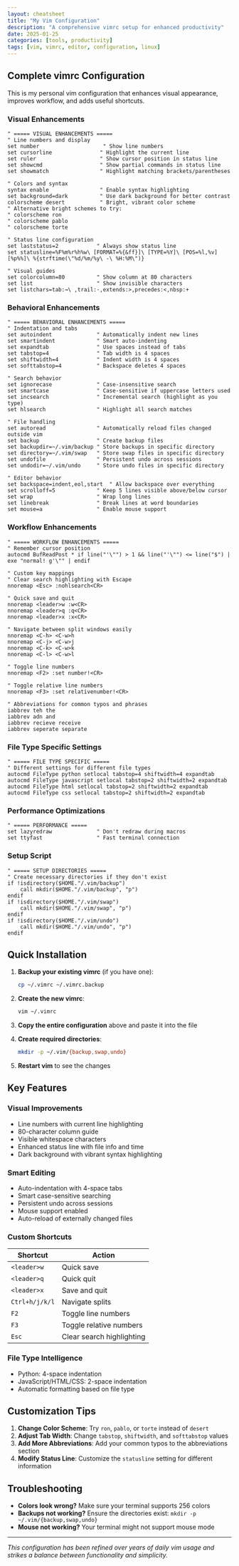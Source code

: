 ```yaml
---
layout: cheatsheet
title: "My Vim Configuration"
description: "A comprehensive vimrc setup for enhanced productivity"
date: 2025-01-25
categories: [tools, productivity]
tags: [vim, vimrc, editor, configuration, linux]
---
```


## Complete vimrc Configuration

This is my personal vim configuration that enhances visual appearance, improves workflow, and adds useful shortcuts.

### Visual Enhancements

```vim
" ===== VISUAL ENHANCEMENTS =====
" Line numbers and display
set number                    " Show line numbers
set cursorline               " Highlight the current line
set ruler                    " Show cursor position in status line
set showcmd                  " Show partial commands in status line
set showmatch                " Highlight matching brackets/parentheses

" Colors and syntax
syntax enable                " Enable syntax highlighting
set background=dark          " Use dark background for better contrast
colorscheme desert           " Bright, vibrant color scheme
" Alternative bright schemes to try:
" colorscheme ron
" colorscheme pablo
" colorscheme torte

" Status line configuration
set laststatus=2            " Always show status line
set statusline=%F%m%r%h%w\ [FORMAT=%{&ff}]\ [TYPE=%Y]\ [POS=%l,%v][%p%%]\ %{strftime(\"%d/%m/%y\ -\ %H:%M\")}

" Visual guides
set colorcolumn=80          " Show column at 80 characters
set list                    " Show invisible characters
set listchars=tab:→\ ,trail:·,extends:>,precedes:<,nbsp:+
```

### Behavioral Enhancements

```vim
" ===== BEHAVIORAL ENHANCEMENTS =====
" Indentation and tabs
set autoindent              " Automatically indent new lines
set smartindent             " Smart auto-indenting
set expandtab               " Use spaces instead of tabs
set tabstop=4               " Tab width is 4 spaces
set shiftwidth=4            " Indent width is 4 spaces
set softtabstop=4           " Backspace deletes 4 spaces

" Search behavior
set ignorecase              " Case-insensitive search
set smartcase               " Case-sensitive if uppercase letters used
set incsearch               " Incremental search (highlight as you type)
set hlsearch                " Highlight all search matches

" File handling
set autoread                " Automatically reload files changed outside vim
set backup                  " Create backup files
set backupdir=~/.vim/backup " Store backups in specific directory
set directory=~/.vim/swap   " Store swap files in specific directory
set undofile                " Persistent undo across sessions
set undodir=~/.vim/undo     " Store undo files in specific directory

" Editor behavior
set backspace=indent,eol,start  " Allow backspace over everything
set scrolloff=5             " Keep 5 lines visible above/below cursor
set wrap                    " Wrap long lines
set linebreak               " Break lines at word boundaries
set mouse=a                 " Enable mouse support
```

### Workflow Enhancements

```vim
" ===== WORKFLOW ENHANCEMENTS =====
" Remember cursor position
autocmd BufReadPost * if line("'\"") > 1 && line("'\"") <= line("$") | exe "normal! g'\"" | endif

" Custom key mappings
" Clear search highlighting with Escape
nnoremap <Esc> :nohlsearch<CR>

" Quick save and quit
nnoremap <leader>w :w<CR>
nnoremap <leader>q :q<CR>
nnoremap <leader>x :x<CR>

" Navigate between split windows easily
nnoremap <C-h> <C-w>h
nnoremap <C-j> <C-w>j
nnoremap <C-k> <C-w>k
nnoremap <C-l> <C-w>l

" Toggle line numbers
nnoremap <F2> :set number!<CR>

" Toggle relative line numbers
nnoremap <F3> :set relativenumber!<CR>

" Abbreviations for common typos and phrases
iabbrev teh the
iabbrev adn and
iabbrev recieve receive
iabbrev seperate separate
```

### File Type Specific Settings

```vim
" ===== FILE TYPE SPECIFIC =====
" Different settings for different file types
autocmd FileType python setlocal tabstop=4 shiftwidth=4 expandtab
autocmd FileType javascript setlocal tabstop=2 shiftwidth=2 expandtab
autocmd FileType html setlocal tabstop=2 shiftwidth=2 expandtab
autocmd FileType css setlocal tabstop=2 shiftwidth=2 expandtab
```

### Performance Optimizations

```vim
" ===== PERFORMANCE =====
set lazyredraw              " Don't redraw during macros
set ttyfast                 " Fast terminal connection
```

### Setup Script

```vim
" ===== SETUP DIRECTORIES =====
" Create necessary directories if they don't exist
if !isdirectory($HOME."/.vim/backup")
    call mkdir($HOME."/.vim/backup", "p")
endif
if !isdirectory($HOME."/.vim/swap")
    call mkdir($HOME."/.vim/swap", "p")
endif
if !isdirectory($HOME."/.vim/undo")
    call mkdir($HOME."/.vim/undo", "p")
endif
```

## Quick Installation

1. **Backup your existing vimrc** (if you have one):
   ```bash
   cp ~/.vimrc ~/.vimrc.backup
   ```

2. **Create the new vimrc**:
   ```bash
   vim ~/.vimrc
   ```

3. **Copy the entire configuration** above and paste it into the file

4. **Create required directories**:
   ```bash
   mkdir -p ~/.vim/{backup,swap,undo}
   ```

5. **Restart vim** to see the changes

## Key Features

### Visual Improvements
- Line numbers with current line highlighting
- 80-character column guide
- Visible whitespace characters
- Enhanced status line with file info and time
- Dark background with vibrant syntax highlighting

### Smart Editing
- Auto-indentation with 4-space tabs
- Smart case-sensitive searching
- Persistent undo across sessions
- Mouse support enabled
- Auto-reload of externally changed files

### Custom Shortcuts
| Shortcut | Action |
|----------|--------|
| `<leader>w` | Quick save |
| `<leader>q` | Quick quit |
| `<leader>x` | Save and quit |
| `Ctrl+h/j/k/l` | Navigate splits |
| `F2` | Toggle line numbers |
| `F3` | Toggle relative numbers |
| `Esc` | Clear search highlighting |

### File Type Intelligence
- Python: 4-space indentation
- JavaScript/HTML/CSS: 2-space indentation
- Automatic formatting based on file type

## Customization Tips

1. **Change Color Scheme**: Try `ron`, `pablo`, or `torte` instead of `desert`
2. **Adjust Tab Width**: Change `tabstop`, `shiftwidth`, and `softtabstop` values
3. **Add More Abbreviations**: Add your common typos to the abbreviations section
4. **Modify Status Line**: Customize the `statusline` setting for different information

## Troubleshooting

- **Colors look wrong?** Make sure your terminal supports 256 colors
- **Backups not working?** Ensure the directories exist: `mkdir -p ~/.vim/{backup,swap,undo}`
- **Mouse not working?** Your terminal might not support mouse mode

---

*This configuration has been refined over years of daily vim usage and strikes a balance between functionality and simplicity.*
